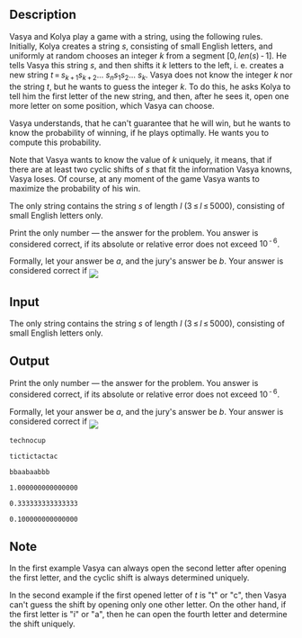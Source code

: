 ## Description

<div><p>Vasya and Kolya play a game with a string, using the following rules. Initially, Kolya creates a string <span class="tex-span"><i>s</i></span>, consisting of small English letters, and uniformly at random chooses an integer <span class="tex-span"><i>k</i></span> from a segment <span class="tex-span">[0, <i>len</i>(<i>s</i>) - 1]</span>. He tells Vasya this string <span class="tex-span"><i>s</i></span>, and then shifts it <span class="tex-span"><i>k</i></span> letters to the left, i.&nbsp;e. creates a new string <span class="tex-span"><i>t</i> = <i>s</i><sub class="lower-index"><i>k</i> + 1</sub><i>s</i><sub class="lower-index"><i>k</i> + 2</sub>... <i>s</i><sub class="lower-index"><i>n</i></sub><i>s</i><sub class="lower-index">1</sub><i>s</i><sub class="lower-index">2</sub>... <i>s</i><sub class="lower-index"><i>k</i></sub></span>. Vasya does not know the integer <span class="tex-span"><i>k</i></span> nor the string <span class="tex-span"><i>t</i></span>, but he wants to guess the integer <span class="tex-span"><i>k</i></span>. To do this, he asks Kolya to tell him the first letter of the new string, and then, after he sees it, open one more letter on some position, which Vasya can choose.</p><p>Vasya understands, that he can't guarantee that he will win, but he wants to know the probability of winning, if he plays optimally. He wants you to compute this probability. </p><p>Note that Vasya wants to know the value of <span class="tex-span"><i>k</i></span> uniquely, it means, that if there are at least two cyclic shifts of <span class="tex-span"><i>s</i></span> that fit the information Vasya knowns, Vasya loses. Of course, at any moment of the game Vasya wants to maximize the probability of his win.</p></div><div class="input-specification"><p>The only string contains the string <span class="tex-span"><i>s</i></span> of length <span class="tex-span"><i>l</i></span> <span class="tex-span">(3 ≤ <i>l</i> ≤ 5000)</span>, consisting of small English letters only.</p></div><div class="output-specification"><p>Print the only number&nbsp;— the answer for the problem. You answer is considered correct, if its absolute or relative error does not exceed <span class="tex-span">10<sup class="upper-index"> - 6</sup></span>.</p><p>Formally, let your answer be <span class="tex-span"><i>a</i></span>, and the jury's answer be <span class="tex-span"><i>b</i></span>. Your answer is considered correct if <img align="middle" class="tex-formula" src="file://fUWHVpPz.png" style="max-width: 100.0%;max-height: 100.0%;"></p></div>

## Input

<p>The only string contains the string <span class="tex-span"><i>s</i></span> of length <span class="tex-span"><i>l</i></span> <span class="tex-span">(3 ≤ <i>l</i> ≤ 5000)</span>, consisting of small English letters only.</p>

## Output

<p>Print the only number&nbsp;— the answer for the problem. You answer is considered correct, if its absolute or relative error does not exceed <span class="tex-span">10<sup class="upper-index"> - 6</sup></span>.</p><p>Formally, let your answer be <span class="tex-span"><i>a</i></span>, and the jury's answer be <span class="tex-span"><i>b</i></span>. Your answer is considered correct if <img align="middle" class="tex-formula" src="file://fUWHVpPz.png" style="max-width: 100.0%;max-height: 100.0%;"></p>





```input1
technocup

```




```input2
tictictactac

```




```input3
bbaabaabbb

```




```output1
1.000000000000000

```




```output2
0.333333333333333

```




```output3
0.100000000000000

```



## Note

<p>In the first example Vasya can always open the second letter after opening the first letter, and the cyclic shift is always determined uniquely.</p><p>In the second example if the first opened letter of <span class="tex-span"><i>t</i></span> is "<span class="tex-font-style-tt">t</span>" or "<span class="tex-font-style-tt">c</span>", then Vasya can't guess the shift by opening only one other letter. On the other hand, if the first letter is "<span class="tex-font-style-tt">i</span>" or "<span class="tex-font-style-tt">a</span>", then he can open the fourth letter and determine the shift uniquely.</p>
